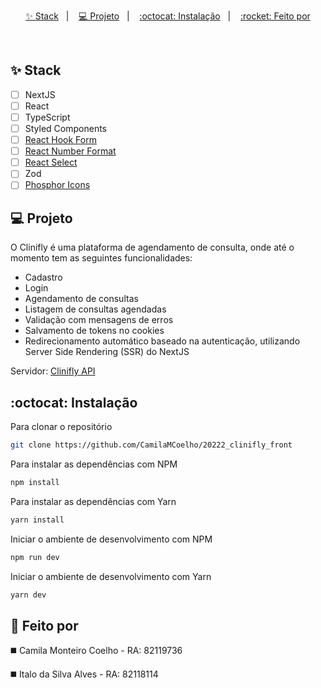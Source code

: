 <p align="center">
  <a href="#-stack">✨ Stack</a>&nbsp;&nbsp;&nbsp;|&nbsp;&nbsp;&nbsp;
  <a href="#-projeto">💻 Projeto</a>&nbsp;&nbsp;&nbsp;|&nbsp;&nbsp;&nbsp;
  <a href="#octocat-instalação">:octocat: Instalação</a>&nbsp;&nbsp;&nbsp;|&nbsp;&nbsp;&nbsp;
  <a href="#rocket-feito-por">:rocket: Feito por</a>
</p>

<br />

## ✨ Stack

- [ ] NextJS
- [ ] React
- [ ] TypeScript
- [ ] Styled Components
- [ ] [React Hook Form](https://react-hook-form.com/)
- [ ] [React Number Format](https://github.com/s-yadav/react-number-format)
- [ ] [React Select](https://react-select.com/home)
- [ ] Zod
- [ ] [Phosphor Icons](https://phosphoricons.com/)

## 💻 Projeto

O Clinifly é uma plataforma de agendamento de consulta, onde até o momento tem as seguintes funcionalidades:
- Cadastro
- Login
- Agendamento de consultas
- Listagem de consultas agendadas
- Validação com mensagens de erros
- Salvamento de tokens no cookies
- Redirecionamento automático baseado na autenticação, utilizando Server Side Rendering (SSR) do NextJS

Servidor: [Clinifly API](https://github.com/CamilaMCoelho/20222_clinifly_back)

## :octocat: Instalação

Para clonar o repositório

```sh
git clone https://github.com/CamilaMCoelho/20222_clinifly_front
```

Para instalar as dependências com NPM

```sh
npm install
```

Para instalar as dependências com Yarn

```sh
yarn install
```

Iniciar o ambiente de desenvolvimento com NPM

```sh
npm run dev
```

Iniciar o ambiente de desenvolvimento com Yarn

```sh
yarn dev
```

## :rocket: Feito por
◼️ Camila Monteiro Coelho - RA: 82119736

◼️ Italo da Silva Alves - RA: 82118114